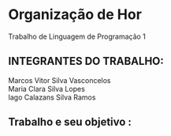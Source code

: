# Organização de Hor
Trabalho de Linguagem de Programação 1
## INTEGRANTES DO TRABALHO:
Marcos Vitor Silva Vasconcelos <br>
Maria Clara Silva Lopes <br>
Iago Calazans Silva Ramos <br>
## Trabalho e seu objetivo <b>:

